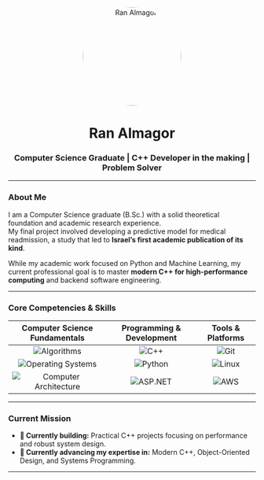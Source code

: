 <div align="center">
  <img src="https://avatars.githubusercontent.com/u/171186804?v=4" alt="Ran Almagor" width="200" height="200" style="border-radius:50%;"/>
  <h1><b>Ran Almagor</b></h1>
  <h3>Computer Science Graduate | C++ Developer in the making | Problem Solver</h3>
</div>

---

### **About Me**

I am a Computer Science graduate (B.Sc.) with a solid theoretical foundation and academic research experience.  
My final project involved developing a predictive model for medical readmission, a study that led to **Israel’s first academic publication of its kind**.

While my academic work focused on Python and Machine Learning, my current professional goal is to master **modern C++ for high-performance computing** and backend software engineering.

---

### **Core Competencies & Skills**

<div align="center">

| Computer Science Fundamentals            | Programming & Development                                                    | Tools & Platforms                                     |
| :---:                                     | :---:                                                                         | :---:                                                 |
| ![Algorithms](https://img.shields.io/badge/Algorithms-Logic-blue?style=for-the-badge) | ![C++](https://img.shields.io/badge/C++-00599C?style=for-the-badge&logo=c%2B%2B&logoColor=white) | ![Git](https://img.shields.io/badge/Git-F05032?style=for-the-badge&logo=git&logoColor=white)         |
| ![Operating Systems](https://img.shields.io/badge/Operating%20Systems-Kernel-green?style=for-the-badge) | ![Python](https://img.shields.io/badge/Python-3776AB?style=for-the-badge&logo=python&logoColor=white) | ![Linux](https://img.shields.io/badge/Linux-FCC624?style=for-the-badge&logo=linux&logoColor=black)   |
| ![Computer Architecture](https://img.shields.io/badge/Computer%20Architecture-Systems-orange?style=for-the-badge) | ![ASP.NET](https://img.shields.io/badge/ASP.NET-512BD4?style=for-the-badge&logo=dotnet&logoColor=white) | ![AWS](https://img.shields.io/badge/AWS-Cloud-yellow?style=for-the-badge&logo=amazon-aws&logoColor=white) |

</div>

---

### **Current Mission**

* **🔭 Currently building:** Practical C++ projects focusing on performance and robust system design.  
* **🌱 Currently advancing my expertise in:** Modern C++, Object-Oriented Design, and Systems Programming.

---

